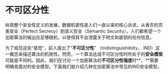 # 不可区分性

纵观整个安全性定义的发展，数据机密性是人们一直以来的核心诉求。从香农的完美安全（Perfect Secrecy）到语义安全（Semantic Security），人们都希望一个加密算法的输出应足够随机，以使得其不会泄露关于明文和密钥的任何信息。

为了规范这些“感觉”，前人提出了“**不可区分性**” （Indistinguishibilty， IND）这一概念来描述算法的机密性。然而，一个算法达成不可区分性时所处于的**安全模型**可能是不同的。因此，我们在讨论一个加密算法的**不可区分性强度**时**，**需要明确其面对的安全模型。下面我们就介绍几种在加密算法中常见的IND安全模型。